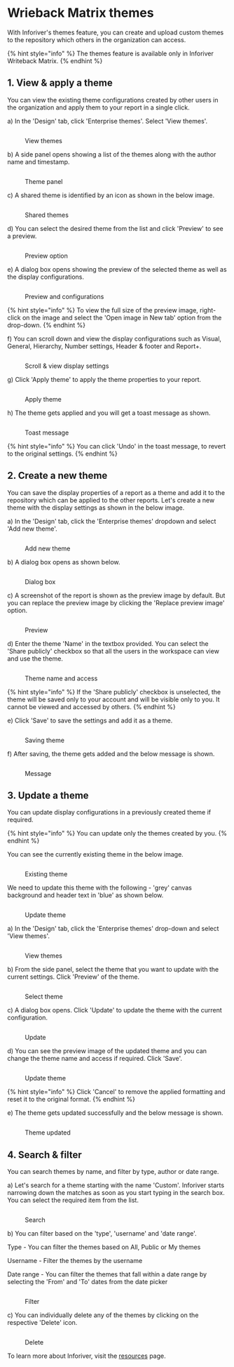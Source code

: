 # Wrieback Matrix themes

With Inforiver's themes feature, you can create and upload custom themes to the repository which others in the organization can access.

{% hint style="info" %}
The themes feature is available only in Inforiver Writeback Matrix.
{% endhint %}

## 1. View & apply a theme

You can view the existing theme configurations created by other users in the organization and apply them to your report in a single click.&#x20;

a) In the 'Design' tab, click 'Enterprise themes'. Select 'View themes'.

<figure><img src="../.gitbook/assets/View theme.png" alt=""><figcaption><p>View themes</p></figcaption></figure>

b) A side panel opens showing a list of the themes along with the author name and timestamp.

<figure><img src="../.gitbook/assets/Themes.png" alt=""><figcaption><p>Theme panel</p></figcaption></figure>

c) A shared theme is identified by an icon as shown in the below image.

<figure><img src="../.gitbook/assets/Shared.png" alt=""><figcaption><p>Shared themes</p></figcaption></figure>

d) You can select the desired theme from the list and click 'Preview' to see a preview.

<figure><img src="../.gitbook/assets/Theme1 (1).png" alt=""><figcaption><p>Preview option</p></figcaption></figure>

e) A dialog box opens showing the preview of the selected theme as well as the display configurations.

<figure><img src="../.gitbook/assets/Dialog.png" alt=""><figcaption><p>Preview and configurations</p></figcaption></figure>

{% hint style="info" %}
To view the full size of the preview image, right-click on the image and select the 'Open image in New tab' option from the drop-down.
{% endhint %}

f) You can scroll down and view the display configurations such as Visual, General, Hierarchy, Number settings, Header & footer and Report+.

<figure><img src="../.gitbook/assets/Scroll.png" alt=""><figcaption><p>Scroll &#x26; view display settings</p></figcaption></figure>

g) Click 'Apply theme' to apply the theme properties to your report.&#x20;

<figure><img src="../.gitbook/assets/Apply.png" alt=""><figcaption><p>Apply theme</p></figcaption></figure>

h) The theme gets applied and you will get a toast message as shown.

<figure><img src="../.gitbook/assets/Toast (1) (1).png" alt=""><figcaption><p>Toast message</p></figcaption></figure>

{% hint style="info" %}
You can click 'Undo' in the toast message, to revert to the original settings.
{% endhint %}

## 2. Create a new theme

You can save the display properties of a report as a theme and add it to the repository which can be applied to the other reports. Let's create a new theme with the display settings as shown in the below image.

a) In the 'Design' tab, click the 'Enterprise themes' dropdown and select 'Add new theme'.

<figure><img src="../.gitbook/assets/Add new theme.png" alt=""><figcaption><p>Add new theme</p></figcaption></figure>

b) A dialog box opens as shown below.

<figure><img src="../.gitbook/assets/Add dialog.png" alt=""><figcaption><p>Dialog box</p></figcaption></figure>

c) A screenshot of the report is shown as the preview image by default. But you can replace the preview image by clicking the 'Replace preview image' option.

<figure><img src="../.gitbook/assets/Add dialog (1).png" alt=""><figcaption><p>Preview</p></figcaption></figure>

d) Enter the theme 'Name' in the textbox provided. You can select the 'Share publicly' checkbox so that all the users in the workspace can view and use the theme.

<figure><img src="../.gitbook/assets/Name.png" alt=""><figcaption><p>Theme name and access</p></figcaption></figure>

{% hint style="info" %}
If the 'Share publicly' checkbox is unselected, the theme will be saved only to your account and will be visible only to you. It cannot be viewed and accessed by others.
{% endhint %}

e) Click 'Save' to save the settings and add it as a theme.&#x20;

<figure><img src="../.gitbook/assets/Scroll1 (2).png" alt=""><figcaption><p>Saving theme</p></figcaption></figure>

f) After saving, the theme gets added and the below message is shown.

<figure><img src="../.gitbook/assets/Save message.png" alt=""><figcaption><p>Message</p></figcaption></figure>

## 3. Update a theme

You can update display configurations in a previously created theme if required.&#x20;

{% hint style="info" %}
You can update only the themes created by you.&#x20;
{% endhint %}

You can see the currently existing theme in the below image.&#x20;

<figure><img src="../.gitbook/assets/Existing theme.png" alt=""><figcaption><p>Existing theme</p></figcaption></figure>

We need to update this theme with the following - 'grey' canvas background and header text in 'blue' as shown below.

<figure><img src="../.gitbook/assets/Update theme.png" alt=""><figcaption><p>Update theme</p></figcaption></figure>

a) In the 'Design' tab, click the 'Enterprise themes' drop-down and select 'View themes'.

<figure><img src="../.gitbook/assets/View themes.png" alt=""><figcaption><p>View themes</p></figcaption></figure>

b) From the side panel, select the theme that you want to update with the current settings. Click 'Preview' of the theme.

<figure><img src="../.gitbook/assets/Select theme.png" alt=""><figcaption><p>Select theme</p></figcaption></figure>

c) A dialog box opens. Click 'Update' to update the theme with the current configuration.&#x20;

<figure><img src="../.gitbook/assets/Update theme2.png" alt=""><figcaption><p>Update</p></figcaption></figure>

d) You can see the preview image of the updated theme and you can change the theme name and access if required. Click 'Save'.&#x20;

<figure><img src="../.gitbook/assets/Theme4 (1).png" alt=""><figcaption><p>Update theme</p></figcaption></figure>

{% hint style="info" %}
Click 'Cancel' to remove the applied formatting and reset it to the original format.
{% endhint %}

e) The theme gets updated successfully and the below message is shown.

<figure><img src="../.gitbook/assets/Theme updated (1).png" alt=""><figcaption><p>Theme updated</p></figcaption></figure>

## 4. Search & filter&#x20;

You can search themes by name, and filter by type, author or date range.&#x20;

a) Let's search for a theme starting with the name 'Custom'. Inforiver starts narrowing down the matches as soon as you start typing in the search box. You can select the required item from the list.

<figure><img src="../.gitbook/assets/Search1 (2).png" alt=""><figcaption><p>Search</p></figcaption></figure>

b) You can filter based on the 'type', 'username' and 'date range'.

Type - You can filter the themes based on All, Public or My themes

Username - Filter the themes by the username

Date range - You can filter the themes that fall within a date range by selecting the 'From' and 'To' dates from the date picker

<figure><img src="../.gitbook/assets/Filter1 (3).png" alt=""><figcaption><p>Filter</p></figcaption></figure>

c) You can individually delete any of the themes by clicking on the respective 'Delete' icon.

<figure><img src="../.gitbook/assets/Delete1 (1).png" alt=""><figcaption><p>Delete</p></figcaption></figure>

To learn more about Inforiver, visit the [resources](../resources.md) page.
